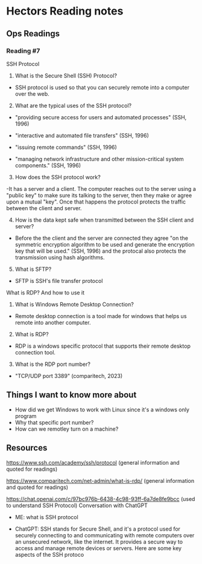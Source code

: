 # Hectors Reading notes

## Ops Readings

### Reading #7

SSH Protocol

1. What is the Secure Shell (SSH) Protocol?

- SSH protocol is used so that you can securely remote into a computer over the web.

2. What are the typical uses of the SSH protocol?

- "providing secure access for users and automated processes" (SSH, 1996)

- "interactive and automated file transfers" (SSH, 1996)

- "issuing remote commands" (SSH, 1996)

- "managing network infrastructure and other mission-critical system components." (SSH, 1996)

3. How does the SSH protocol work?

-It has a server and a client. The computer reaches out to the server using a "public key" to make sure its talking to the server, then they make or agree upon a mutual "key". Once that happens the protocol protects the traffic between the client and server.

4. How is the data kept safe when transmitted between the SSH client and server?

- Before the the client and the server are connected they agree "on the symmetric encryption algorithm to be used and generate the encryption key that will be used." (SSH, 1996) and the protocal also protects the transmission using hash algorithms.

5. What is SFTP?

- SFTP is SSH's file transfer protocol



What is RDP? And how to use it

1. What is Windows Remote Desktop Connection?

- Remote desktop connection is a tool made for windows that helps us remote into another computer.

2. What is RDP?

- RDP is a windows specific protocol that supports their remote desktop connection tool.

3. What is the RDP port number?

- "TCP/UDP port 3389" (comparitech, 2023)

## Things I want to know more about

- How did we get Windows to work with Linux since it's a windows only program
- Why that specific port number?
- How can we remotley turn on a machine?

## Resources

https://www.ssh.com/academy/ssh/protocol
(general information and quoted for readings)

https://www.comparitech.com/net-admin/what-is-rdp/
(general information and quoted for readings)

https://chat.openai.com/c/97bc976b-6438-4c98-93ff-6a7de8fe9bcc
(used to understand SSH Protocol)
Conversation with ChatGPT 

- ME: what is SSH protocol

- ChatGPT: SSH stands for Secure Shell, and it's a protocol used for securely connecting to and communicating with remote computers over an unsecured network, like the internet. It provides a secure way to access and manage remote devices or servers. Here are some key aspects of the SSH protoco
